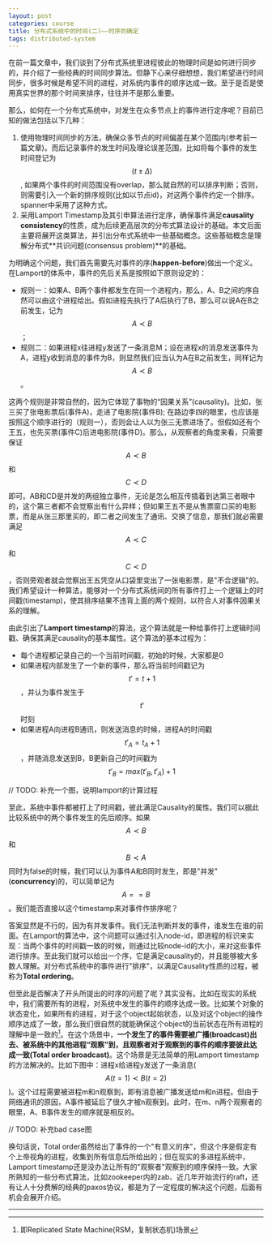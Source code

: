 ```yaml
---
layout: post
categories: course
title: 分布式系统中的时间(二)——时序的确定
tags: distributed-system
---
```


在前一篇文章中，我们谈到了分布式系统里进程彼此的物理时间是如何进行同步的，并介绍了一些经典的时间同步算法。但静下心来仔细想想，我们希望进行时间同步，很多时候是希望不同的进程，对系统内事件的顺序达成一致。至于是否是使用真实世界的那个时间来排序，往往并不是那么重要。

那么，如何在一个分布式系统中，对发生在众多节点上的事件进行定序呢？目前已知的做法包括以下几种：
1. 使用物理时间同步的方法，确保众多节点的时间偏差在某个范围内(参考前一篇文章)。而后记录事件的发生时间及理论误差范围，比如将每个事件的发生时间登记为$$(t \pm \Delta)$$, 如果两个事件的时间范围没有overlap，那么就自然的可以排序判断；否则，则需要引入一个新的排序规则(比如以节点id)，对这两个事件约定一个排序。spanner中采用了这种方式。
2. 采用Lamport Timestamp及其引申算法进行定序，确保事件满足**causality consistency**的性质，成为后续更高层次的分布式算法设计的基础。本文后面主要将展开这类算法，并引出分布式系统中一些基础概念。这些基础概念是理解分布式**共识问题(consensus problem)**的基础。

为明确这个问题，我们首先需要先对事件的序(**happen-before**)做出一个定义。在Lamport的体系中，事件的先后关系是按照如下原则设定的：
* 规则一：如果A、B两个事件都发生在同一个进程内，那么，A、B之间的序自然可以由这个进程给出。假如进程先执行了A后执行了B，那么可以说A在B之前发生，记为$$A \prec B$$；
* 规则二：如果进程x往进程y发送了一条消息M；设在进程x的消息发送事件为A，进程y收到消息的事件为B，则显然我们应当认为A在B之前发生，同样记为$$A \prec B$$。

这两个规则是非常自然的，因为它体现了事物的“因果关系”(causality)。比如，张三买了张电影票后(事件A)，走进了电影院(事件B); 在路边李四的眼里，也应该是按照这个顺序进行的（规则一），否则会让人以为张三无票进场了。但假如还有个王五，也先买票(事件C)后进电影院(事件D)。那么，从观察者的角度来看，只需要保证$$A \prec B$$和$$C \prec D$$即可。AB和CD是并发的两组独立事件，无论是怎么相互传插着到达第三者眼中的，这个第三者都不会觉察出有什么异样；但如果王五不是从售票窗口买的电影票，而是从张三那里买的，即二者之间发生了通讯、交换了信息，那我们就必需要满足$$A \prec C$$和$$C \prec D$$，否则旁观者就会觉察出王五凭空从口袋里变出了一张电影票，是"不合逻辑"的。我们希望设计一种算法，能够对一个分布式系统间的所有事件打上一个逻辑上的时间戳(timestamp)，使其排序结果不违背上面的两个规则，以符合人对事件因果关系的理解。

由此引出了**Lamport timestamp**的算法，这个算法就是一种给事件打上逻辑时间戳、确保其满足causality的基本属性。这个算法的基本过程为：
* 每个进程都记录自己的一个当前时间戳，初始的时候，大家都是0
* 如果进程内部发生了一个新的事件，那么将当前时间戳记为$$t'=t+1$$，并认为事件发生于$$t'$$时刻
* 如果进程A向进程B通讯，则发送消息的时候，进程A的时间戳$$t'_A = t_A + 1$$，并随消息发送到B，B更新自己的时间戳为$$t'_B = max(t'_B, t'_A) + 1$$

// TODO: 补充一个图，说明lamport的计算过程

至此，系统中事件都被打上了时间戳，彼此满足Causality的属性。我们可以据此比较系统中的两个事件发生的先后顺序。如果$$A \prec B$$和$$B \prec A$$同时为false的时候，我们可以认为事件A和B同时发生，即是"并发"(**concurrency**)的，可以简单记为$$A == B$$。我们能否直接以这个timestamp来对事件作排序呢？

答案显然是不行的，因为有并发事件。我们无法判断并发的事件，谁发生在谁的前面。在Lamport的算法中，这个问题可以通过引入node-id，即进程的标识来实现：当两个事件的时间戳一致的时候，则通过比较node-id的大小，来对这些事件进行排序。至此我们就可以给出一个序，它是满足causality的，并且能够被大多数人理解。对分布式系统中的事件进行"排序"，以满足Causality性质的过程，被称为**Total ordering**。

但至此是否解决了开头所提出的时序的问题了呢？其实没有。比如在现实的系统中，我们需要所有的进程，对系统中发生的事件的顺序达成一致。比如某个对象的状态变化，如果所有的进程，对于这个object起始状态，以及对这个object的操作顺序达成了一致，那么我们很自然的就能确保这个object的当前状态在所有进程的理解中是一致的[^1]。在这个场景中，**一个发生了的事件需要被广播(broadcast)出去、被系统中的其他进程“观察”到，且观察者对于观察到的事件的顺序要彼此达成一致(Total order broadcast)**。这个场景是无法简单的用Lamport timestamp的方法解决的。比如下图中：进程x给进程y发送了一条消息($$A(t=1) \prec B(t=2)$$)。这个过程需要被进程m和n观察到，即有消息被广播发送给m和n进程。但由于网络通讯的原因，A事件被延后了很久才被n观察到。此时，在m、n两个观察者的眼里，A、B事件发生的顺序就是相反的。

// TODO: 补充bad case图

换句话说，Total order虽然给出了事件的一个"有意义的序"，但这个序是假定有个上帝视角的进程，收集到所有信息后所给出的；但在现实的多进程系统中，Lamport timestamp还是没办法让所有的"观察者"观察到的顺序保持一致。大家所熟知的一些分布式算法，比如zookeeper内的zab、近几年开始流行的raft，还有让人十分费解的经典的paxos协议，都是为了一定程度的解决这个问题，后面有机会会展开介绍。

---

[^1]: 即Replicated State Machine(RSM，复制状态机)场景


